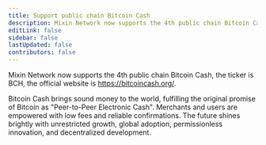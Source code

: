 ```yaml
---
title: Support public chain Bitcoin Cash
description: Mixin Network now supports the 4th public chain Bitcoin Cash.
editLink: false
sidebar: false
lastUpdated: false
contributors: false
---
```


Mixin Network now supports the 4th public chain Bitcoin Cash, the ticker is BCH, the official website is https://bitcoincash.org/.

Bitcoin Cash brings sound money to the world, fulfilling the original promise of Bitcoin as "Peer-to-Peer Electronic Cash". Merchants and users are empowered with low fees and reliable confirmations. The future shines brightly with unrestricted growth, global adoption, permissionless innovation, and decentralized development.